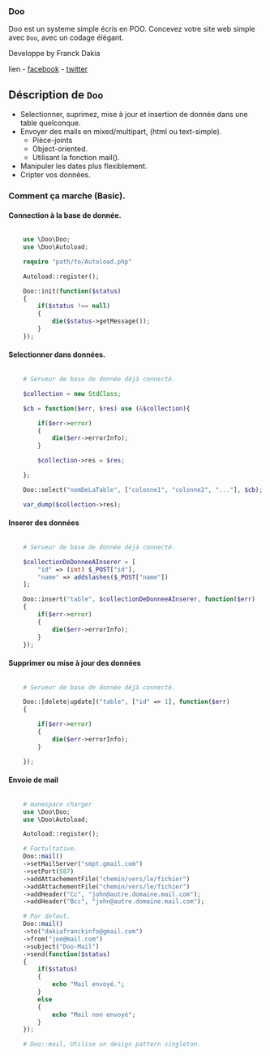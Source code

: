 ### Doo
Doo est un systeme simple écris en POO.
Concevez votre site web simple avec `Doo`, avec un codage élégant.

Developpe by Franck Dakia

lien
    - [facebook](https://wwww.facebook.com/programmeurFou)
    - [twitter](https://www.twitter.com/dakiaFranck)

## Déscription de `Doo`
* Selectionner, suprimez, mise à jour et insertion de donnée dans une table quelconque.
* Envoyer des mails en mixed/multipart, (html ou text-simple).
    - Pièce-joints
    - Object-oriented.
    - Utilisant la fonction mail().
* Manipuler les dates plus flexiblement.
* Cripter vos données.

### Comment ça marche (Basic).
#### Connection à la base de donnée.
```php

    use \Doo\Doo;
    use \Doo\Autoload;

    require "path/to/Autoload.php"

    Autoload::register();

    Doo::init(function($status)
    {
        if($status !== null)
        {
            die($status->getMessage());
        }
    });
```
#### Selectionner dans données.
```php

    # Serveur de base de donnée déjà connecté.

    $collection = new StdClass;

    $cb = function($err, $res) use (&$collection){

        if($err->error)
        {
            die($err->errorInfo);
        }

        $collection->res = $res;

    };

    Doo::select("nomDeLaTable", ["colonne1", "colonne2", "..."], $cb);

    var_dump($collection->res);
```

#### Inserer des données
```php

    # Serveur de base de donnée déjà connecté.

    $collectionDeDonneeAInserer = [
        "id" => (int) $_POST["id"],
        "name" => addslashes($_POST["name"])
    ];

    Doo::insert("table", $collectionDeDonneeAInserer, function($err)
    {
        if($err->error)
        {
            die($err->errorInfo);
        }
    });
```

#### Supprimer ou mise à jour des données
```php

    # Serveur de base de donnée déjà connecté.

    Doo::[delete|update]("table", ["id" => 1], function($err)
    {

        if($err->error)
        {
            die($err->errorInfo);
        }

    });
```

#### Envoie de mail
```php

    # manespace charger
    use \Doo\Doo;
    use \Doo\Autoload;

    Autoload::register();

    # Factultative.
    Doo::mail()
    ->setMailServer("smpt.gmail.com")
    ->setPort(587)
    ->addAttachementFile("chemin/vers/le/fichier")
    ->addAttachementFile("chemin/vers/le/fichier")
    ->addHeader("Cc", "john@autre.domaine.mail.com");
    ->addHeader("Bcc", "john@autre.domaine.mail.com");

    # Par defaut.
    Doo::mail()
    ->to("dakiafranckinfo@gmail.com")
    ->from("joe@mail.com")
    ->subject("Doo-Mail")
    ->send(function($status)
    {
        if($status)
        {
            echo "Mail envoyé.";
        }
        else
        {
            echo "Mail non envoyé";
        }
    });

    # Doo::mail, Utilise un design pattern singleton.
```
